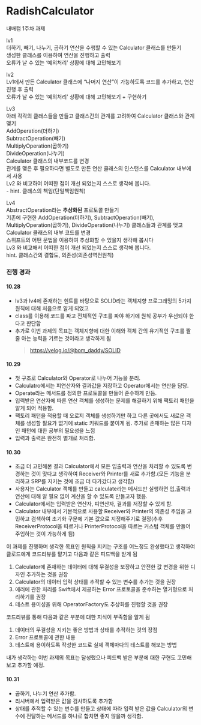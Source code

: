 # RadishCalculator
내배캠 1주차 과제

lv1  
  더하기, 빼기, 나누기, 곱하기 연산을 수행할 수 있는 Calculator 클래스를 만들기  
  생성한 클래스를 이용하여 연산을 진행하고 출력  
  오류가 날 수 있는 ‘예외처리’ 상황에 대해 고민해보기  

lv2  
  Lv1에서 만든 Calculator 클래스에 “나머지 연산”이 가능하도록 코드를 추가하고, 연산 진행 후 출력  
  오류가 날 수 있는 ‘예외처리’ 상황에 대해 고민해보기 + 구현하기  
  
Lv3  
  아래 각각의 클래스들을 만들고 클래스간의 관계를 고려하여 Calculator 클래스와 관계 맺기  
    AddOperation(더하기)  
    SubtractOperation(빼기)  
    MultiplyOperation(곱하기)  
    DivideOperation(나누기)  
    Calculator 클래스의 내부코드를 변경  
    관계를 맺은 후 필요하다면 별도로 만든 연산 클래스의 인스턴스를 Calculator 내부에서 사용  
  Lv2 와 비교하여 어떠한 점이 개선 되었는지 스스로 생각해 봅니다.  
    - hint. 클래스의 책임(단일책임원칙)  

Lv4  
  AbstractOperation라는 **추상화된** 프로토콜 만들기  
  기존에 구현한 AddOperation(더하기), SubtractOperation(빼기), MultiplyOperation(곱하기), DivideOperation(나누기) 클래스들과 관계를 맺고 Calculator 클래스의 내부 코드를 변경  
  스위프트의 어떤 문법을 이용하여 추상화할 수 있을지 생각해 봅시다  
  Lv3 와 비교해서 어떠한 점이 개선 되었는지 스스로 생각해 봅니다.  
    hint. 클래스간의 결합도, 의존성(의존성역전원칙)  

### 진행 경과  
#### 10.28
- lv3과 lv4에 존재하는 힌트를 바탕으로 SOLID라는 객체지향 프로그래밍의 5가지 원칙에 대해 처음으로 알게 되었고  
- class를 이용해 코드를 짜고 전체적인 구조를 짜야 하기에 원칙 공부가 우선되야 한다고 판단함  
- 추가로 이번 과제의 목표는 객체지향에 대한 이해와 객체 간의 유기적인 구조를 짤 줄 아는 능력을 기르는 것이라고 생각하게 됨  
  > https://velog.io/@bom_daddy/SOLID  

#### 10.29  
- 첫 구조로 Calculator와 Operator로 나누어 기능을 분리.  
- Calculatro에서는 피연산자와 결과값을 저장하고 Operator에서는 연산을 담당.  
- Operate라는 메서드를 정의한 프로토콜을 만들어 준수하게 만듬.  
- 입력받은 연산자에 따른 연산 객체를 생성하는 문제를 해결하기 위해 팩토리 패턴을 알게 되어 적용함.  
- 팩토리 패턴을 적용할 때 오로지 객체를 생성하기만 하고 다른 곳에서도 새로운 객체를 생성할 필요가 없기에 static 키워드를 붙이게 됨.
    추가로 존재하는 많은 디자인 패턴에 대한 공부의 필요성을 느낌  
- 입력과 출력은 완전히 별개로 처리함.  

#### 10.30  
- 조금 더 고민해본 결과 Calculator에서 모든 입출력과 연산을 처리할 수 있도록 변경하는 것이 맞다고 생각하여 Receiver와 Printer를 새로 추가함.(모든 기능을 분리하고 SRP를 지키는 것에 조금 더 다가갔다고 생각함)  
- 사용자는 Calculator 객체를 만들고 calculate라는 메서드만 실행하면 입,출력과 연산에 대해 알 필요 없이 계산을 할 수 있도록 만들고자 했음.  
- Calculator에서는 입력받은 연산자, 피연산자, 결과를 저장할 수 있게 함.  
- Calculator 내부에서 기본적으로 사용할 Receiver와 Printer의 의존성 주입을 고민하고 검색하여 초기화 구문에 기본 값으로 지정해주기로 결정(추후 ReceiverProtocol을 따르거나 PrinterProtocol을 따르는 커스텀 객체를 만들어 주입하는 것이 가능하게 됨)  

이 과제를 진행하며 생각한 목표인 원칙을 지키는 구조를 어느정도 완성했다고 생각하여 클로드에게 코드리뷰를 맡기고 다음과 같은 피드백을 받게 됨  
1. Calculator에 존재하는 데이터에 대해 무결성을 보장하고 안전한 값 변경을 위한 디자인 추가하는 것을 권장  
2. Calculator의 데이터 입력 상태를 추적할 수 있는 변수를 추가는 것을 권장  
3. 에러에 관한 처리를 Swift에서 제공하는 Error 프로토콜을 준수하는 열거형으로 처리하기를 권장  
4. 테스트 용이성을 위해 OperatorFactory도 추상화를 진행할 것을 권장  

코드리뷰를 통해 다음과 같은 부분에 대한 지식이 부족함을 알게 됨
1. 데이터의 무결성을 지키는 좋은 방법과 상태를 추적하는 것의 장점
2. Error 프로토콜에 관한 내용
3. 테스트에 용이하도록 작성한 코드로 실제 객체마다의 테스트를 해보는 방법

내가 생각하는 이번 과제의 목표는 달성했으나 피드백 받은 부분에 대한 구현도 고민해보고 추가할 예정.

#### 10.31
- 곱하기, 나누기 연산 추가함.
- 리시버에서 입력받은 값을 검사하도록 추가함
- 상태를 추적할 수 있는 변수를 만들고 상태에 따라 입력 받은 값을 Calculator의 변수에 전달하는 메서드를 하나로 합치면 좋지 않을까 생각함.











